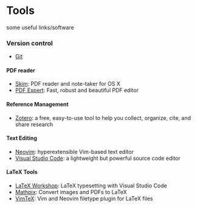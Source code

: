 # Tools


some useful links/software

### Version control

- [Git](https://git-scm.com)

#### PDF reader

- [Skim](https://skim-app.sourceforge.io/): PDF reader and note-taker for OS X
- [PDF Expert](https://pdfexpert.com/): Fast, robust and beautiful PDF editor

#### Reference Management

- [Zotero](https://www.zotero.org/): a free, easy-to-use tool to help you
  collect, organize, cite, and share research

#### Text Editing

- [Neovim](https://neovim.io/): hyperextensible Vim-based text editor
- [Visual Studio Code](https://code.visualstudio.com/): a lightweight but powerful source code editor

#### LaTeX Tools

- [LaTeX Workshop](https://github.com/James-Yu/LaTeX-Workshop/): LaTeX typesetting with Visual Studio Code
- [Mathpix](https://mathpix.com/): Convert images and PDFs to LaTeX
- [VimTeX](https://github.com/lervag/vimtex/): Vim and Neovim filetype plugin for LaTeX files


